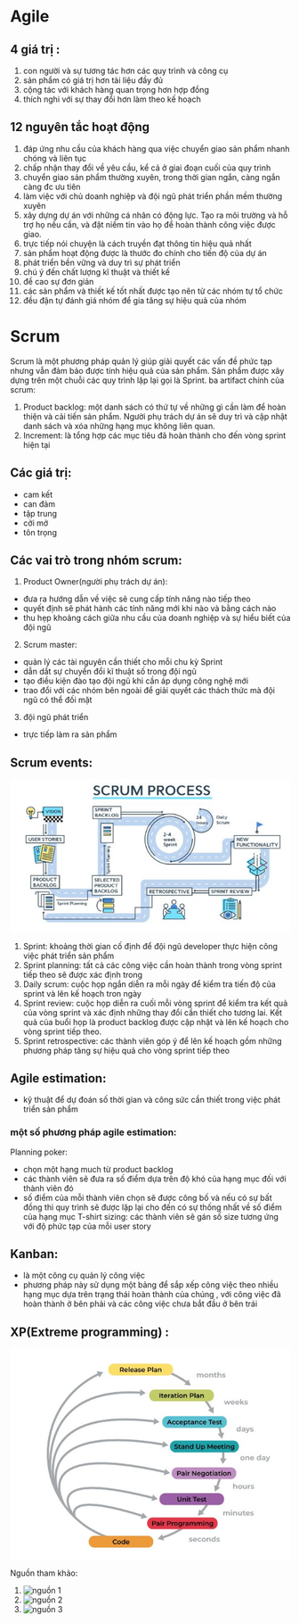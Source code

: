 # Agile
## 4 giá trị :
1. con người và sự tương tác hơn các quy trình và công cụ
2. sản phẩm có giá trị hơn tài liệu đầy đủ
3. cộng tác với khách hàng quan trọng hơn hợp đồng
4. thích nghi với sự thay đổi hơn làm theo kế hoạch
## 12 nguyên tắc hoạt động
1. đáp ứng nhu cầu của khách hàng qua việc chuyển giao sản phẩm nhanh chóng và liên tục
2. chấp nhận thay đổi về yêu cầu, kể cả ở giai đoạn cuối của quy trình
3. chuyển giao sản phẩm thường xuyên, trong thời gian ngắn, càng ngắn càng đc ưu tiên
4. làm việc với chủ doanh nghiệp và đội ngũ phát triển phần mềm thường xuyên
5. xây dựng dự án với những cá nhân có động lực. Tạo ra môi trường và hỗ trợ họ nếu cần, và đặt niềm tin vào họ để hoàn thành công việc được giao.
6. trực tiếp nói chuyện là cách truyền đạt thông tin hiệu quả nhất
7. sản phẩm hoạt động được là thước đo chính cho tiến độ của dự án
8. phát triển bền vững và duy trì sự phát triển
9. chú ý đến chất lượng kĩ thuật và thiết kế
10. đề cao sự đơn giản 
11. các sản phẩm và thiết kế tốt nhất được tạo nên từ các nhóm tự tổ chức
12. đều đặn tự đánh giá nhóm để gia tăng sự hiệu quả của nhóm
# Scrum
Scrum là một phương pháp quản lý giúp giải quyết các vấn đề phức tạp nhưng vẫn đảm bảo được tính hiệu quả của sản phẩm. Sản phẩm được xây dựng trên một chuỗi các quy trình lặp lại gọi là Sprint.
ba artifact chính của scrum:
1. Product backlog: một danh sách có thứ tự về những gì cần làm để hoàn thiện và cải tiến sản phẩm. Người phụ trách dự án sẽ duy trì và cập nhật danh sách và xóa những hạng mục không liên quan.
3. Increment: là tổng hợp các mục tiêu đã hoàn thành cho đến vòng sprint hiện tại 
## Các giá trị:
- cam kết
- can đảm 
- tập trung
- cởi mở 
- tôn trọng
## Các vai trò trong nhóm scrum:
1. Product Owner(người phụ trách dự án): 
- đưa ra hướng dẫn về việc sẽ cung cấp tính năng nào tiếp theo
- quyết định sẽ phát hành các tính năng mới khi nào và bằng cách nào
- thu hẹp khoảng cách giữa nhu cầu của doanh nghiệp và sự hiểu biết của đội ngũ
2. Scrum master:
- quản lý các tài nguyên cần thiết cho mỗi chu kỳ Sprint
- dẫn dắt sự chuyển đổi kĩ thuật số trong đội ngũ
- tạo điều kiện đào tạo đội ngũ khi cần áp dụng công nghệ mới
- trao đổi với các nhóm bên ngoài để giải quyết các thách thức mà đội ngũ có thể đối mặt
3. đội ngũ phát triển 
- trực tiếp làm ra sản phẩm 
## Scrum events:
![Scrum events](./images/scrum_event.png)
1. Sprint: khoảng thời gian cố định để đội ngũ developer thực hiện công việc phát triển sản phẩm
2. Sprint planning: tất cả các công việc cần hoàn thành trong vòng sprint tiếp theo sẽ được xác định trong 
3. Daily scrum: cuộc họp ngắn diễn ra mỗi ngày để kiểm tra tiến độ của sprint và lên kế hoạch tron ngày 
4. Sprint review: cuộc họp diễn ra cuối mỗi vòng sprint để kiểm tra kết quả của vòng sprint và xác định những thay đổi cần thiết cho tương lai. Kết quả của buổi họp là product backlog được cập nhật và lên kế hoạch cho vòng sprint tiếp theo.
5. Sprint retrospective: các thành viên góp ý để lên kế hoạch gồm những phương pháp tăng sự hiệu quả cho vòng sprint tiếp theo
 ## Agile estimation: 
 - kỹ thuật để dự đoán số thời gian và công sức cần thiết trong việc phát triển sản phẩm
### một số phương pháp agile estimation:
Planning poker:
- chọn một hạng much từ product backlog
- các thành viên sẽ đưa ra số điểm dựa trên độ khó của hạng mục đối với thành viên đó
- số điểm của mỗi thành viên chọn sẽ được công bố và nếu có sự bất đồng thì quy trình sẽ được lặp lại cho đến có sự thống nhất về số điểm của hạng mục
T-shirt sizing: các thành viên sẽ gán số size tương ứng với độ phức tạp của mỗi user story

## Kanban:
- là một công cụ quản lý công việc 
- phương pháp này sử dụng một bảng để sắp xếp công việc theo nhiều hạng mục dựa trên trạng thái hoàn thành của chúng , với công việc đã hoàn thành ở bên phải và các công việc chưa bắt đầu ở bên trái
## XP(Extreme programming) :
![XP](./images/XP.png) 

Nguồn tham khảo:
1. ![nguồn 1](https://aws.amazon.com/what-is/scrum/)
2. ![nguồn 2](https://viblo.asia/)
3. ![nguồn 3](https://hocvienagile.com/)

